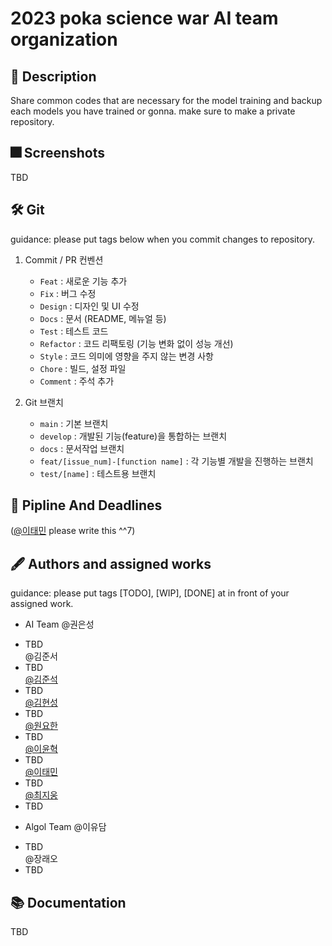 # 2023 poka science war AI team organization

## :pushpin: Description
Share common codes that are necessary for the model training and backup each models you have trained or gonna. 
make sure to make a private repository.

## :fireworks: Screenshots
TBD

## :hammer_and_wrench: Git
guidance: please put tags below when you commit changes to repository.

1. Commit / PR 컨벤션
    - `Feat` : 새로운 기능 추가
    - `Fix` : 버그 수정
    - `Design` : 디자인 및 UI 수정
    - `Docs` : 문서 (README, 메뉴얼 등)
    - `Test` : 테스트 코드
    - `Refactor` : 코드 리팩토링 (기능 변화 없이 성능 개선)
    - `Style` : 코드 의미에 영향을 주지 않는 변경 사항
    - `Chore` : 빌드, 설정 파일
    - `Comment` : 주석 추가

2. Git 브랜치
    - `main` : 기본 브랜치
    - `develop` : 개발된 기능(feature)을 통합하는 브랜치
    - `docs` : 문서작업 브랜치
    - `feat/[issue_num]-[function name]` : 각 기능별 개발을 진행하는 브랜치
    - `test/[name]` : 테스트용 브랜치

## :lock_with_ink_pen: Pipline And Deadlines
([@이태민](https://github.com/idearendil) please write this ^^7)

## :fountain_pen: Authors and assigned works
guidance: please put tags [TODO], [WIP], [DONE] at in front of your assigned work.

- AI Team
@권은성  
* TBD  
@김준서
* TBD  
[@김준석](https://github.com/junseokkim00)
* TBD  
[@김현성](https://github.com/kmhs-ph)
* TBD  
[@원요한](https://github.com/Periphanes)
* TBD  
[@이윤혁](https://github.com/a-nodi)
* TBD  
[@이태민](https://github.com/idearendil)
* TBD  
[@최지웅](https://github.com/ChoiCube84)
* TBD  
- Algol Team
@이유담
* TBD  
@장래오
* TBD  

## :books: Documentation
TBD


